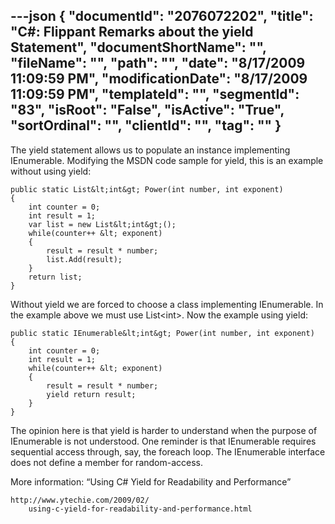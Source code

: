 ---json
{
  "documentId": "2076072202",
  "title": "C#: Flippant Remarks about the yield Statement",
  "documentShortName": "",
  "fileName": "",
  "path": "",
  "date": "8/17/2009 11:09:59 PM",
  "modificationDate": "8/17/2009 11:09:59 PM",
  "templateId": "",
  "segmentId": "83",
  "isRoot": "False",
  "isActive": "True",
  "sortOrdinal": "",
  "clientId": "",
  "tag": ""
}
---

The yield statement allows us to populate an instance implementing IEnumerable. Modifying the MSDN code sample for yield, this is an example without using yield:

    public static List&lt;int&gt; Power(int number, int exponent)
    {
        int counter = 0;
        int result = 1;
        var list = new List&lt;int&gt;();
        while(counter++ &lt; exponent)
        {
            result = result * number;
            list.Add(result);
        }
        return list;
    }

Without yield we are forced to choose a class implementing IEnumerable. In the example above we must use List&lt;int&gt;. Now the example using yield:

    public static IEnumerable&lt;int&gt; Power(int number, int exponent)
    {
        int counter = 0;
        int result = 1;
        while(counter++ &lt; exponent)
        {
            result = result * number;
            yield return result;
        }
    }

The opinion here is that yield is harder to understand when the purpose of IEnumerable is not understood. One reminder is that IEnumerable requires sequential access through, say, the foreach loop. The IEnumerable interface does not define a member for random-access.

More information: “Using C# Yield for Readability and Performance”

    http://www.ytechie.com/2009/02/
        using-c-yield-for-readability-and-performance.html
